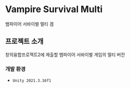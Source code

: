 # Vampire Survival Multi
뱀파이어 서바이벌 멀티 겜

## 프로젝트 소개
창의융합프로젝트2에 제출할 뱀파이어 서바이벌 게임의 멀티 버전

### 개발 환경
- `Unity 2021.3.16f1`
